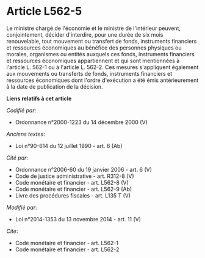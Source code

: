 # Article L562-5

Le ministre chargé de l'économie et le ministre de l'intérieur peuvent, conjointement, décider d'interdire, pour une durée de
six mois renouvelable, tout mouvement ou transfert de fonds, instruments financiers et ressources économiques au bénéfice des
personnes physiques ou morales, organismes ou entités auxquels ces fonds, instruments financiers et ressources économiques
appartiennent et qui sont mentionnées à l'article L. 562-1 ou à l'article L. 562-2. Ces mesures s'appliquent également aux
mouvements ou transferts de fonds, instruments financiers et ressources économiques dont l'ordre d'exécution a été émis
antérieurement à la date de publication de la décision.

**Liens relatifs à cet article**

_Codifié par_:

  - Ordonnance n°2000-1223 du 14 décembre 2000 (V)

_Anciens textes_:

  - Loi n°90-614 du 12 juillet 1990 - art. 6 (Ab)

_Cité par_:

  - Ordonnance n°2006-60 du 19 janvier 2006 - art. 6 (V)
  - Code de justice administrative - art. R312-8 (V)
  - Code monétaire et financier - art. L562-8 (V)
  - Code monétaire et financier - art. L562-9 (Ab)
  - Livre des procédures fiscales - art. L135 T (V)

_Modifié par_:

  - Loi n°2014-1353 du 13 novembre 2014 - art. 11 (V)

_Cite_:

  - Code monétaire et financier - art. L562-1
  - Code monétaire et financier - art. L562-2
